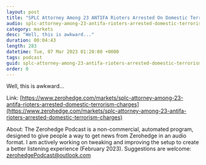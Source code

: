 ```yaml
---
layout: post
title: "SPLC Attorney Among 23 ANTIFA Rioters Arrested On Domestic Terrorism Charges"
audio: splc-attorney-among-23-antifa-rioters-arrested-domestic-terrorism-charges-0
category: markets
desc: "Well, this is awkward..."
duration: 00:04:43
length: 283
datetime: Tue, 07 Mar 2023 01:20:00 +0000
tags: podcast
guid: splc-attorney-among-23-antifa-rioters-arrested-domestic-terrorism-charges-0
order: 0
---
```

Well, this is awkward...

Link: [https://www.zerohedge.com/markets/splc-attorney-among-23-antifa-rioters-arrested-domestic-terrorism-charges](https://www.zerohedge.com/markets/splc-attorney-among-23-antifa-rioters-arrested-domestic-terrorism-charges)

About: The Zerohedge Podcast is a non-commercial, automated program, designed to give people a way to get news from Zerohedge in an audio format.  I am actively working on tweaking and improving the setup to create a better listening experience (February 2023).  Suggestions are welcome: [zerohedgePodcast@outlook.com](mailto:zerohedgePodcast@outlook.com)